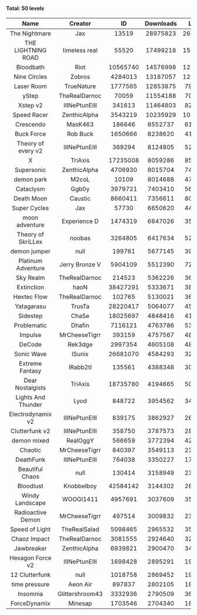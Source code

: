 #### Total: 50 levels

| Name | Creator | ID | Downloads | Likes |
|:---:|:---:|:---:|:---:|:---:|
| The Nightmare | Jax | 13519 | 28975823 | 2608856
| THE LIGHTNING ROAD | timeless real | 55520 | 17499218 | 1546345
| Bloodbath | Riot | 10565740 | 14576998 | 1276609
| Nine Circles | Zobros | 4284013 | 13187057 | 1287090
| Laser Room | TrueNature | 1777565 | 12853875 | 792040
| yStep | TheRealDarnoc | 70059 | 11554188 | 704016
| Xstep v2 | IIINePtunEIII | 341613 | 11464803 | 826492
| Speed Racer | ZenthicAlpha | 3543219 | 10235929 | 1070945
| Crescendo | MasK463 | 186646 | 8552737 | 611141
| Buck Force | Rob Buck | 1650666 | 8238620 | 413004
| Theory of every v2 | IIINePtunEIII | 369294 | 8124805 | 526648
| X | TriAxis | 17235008 | 8059286 | 858738
| Supersonic | ZenthicAlpha | 4706930 | 8015704 | 741897
| demon park | M2coL | 10109 | 8014688 | 478778
| Cataclysm | Ggb0y | 3979721 | 7403410 | 569645
| Death Moon  | Caustic | 8660411 | 7356611 | 803309
| Super Cycles | Jax | 57730 | 6650620 | 447891
| moon adventure | Experience D | 1474319 | 6647026 | 354417
| Theory of SkriLLex | noobas | 3264805 | 6417634 | 526894
| demon jumper | null | 199761 | 5677145 | 392165
| Platinum Adventure | Jerry Bronze V | 5904109 | 5512390 | 722374
| Sky Realm | TheRealDarnoc | 214523 | 5362226 | 365420
| Extinction | haoN | 38427291 | 5333671 | 385363
| Hextec Flow | TheRealDarnoc | 102765 | 5130021 | 363974
| Yatagarasu  | TrusTa | 28220417 | 5064077 | 453865
| Sidestep | ChaSe | 18025697 | 4848416 | 413647
| Problematic | Dhafin | 7116121 | 4763786 | 539968
| Impulse | MrCheeseTigrr | 393159 | 4757567 | 488191
| DeCode | Rek3dge | 2997354 | 4605108 | 485370
| Sonic Wave | lSunix | 26681070 | 4584293 | 320164
| Extreme Fantasy | IRabb2tI | 135561 | 4388348 | 302253
| Dear Nostalgists | TriAxis | 18735780 | 4194665 | 500655
| Lights And Thunder | Lyod | 848722 | 3954562 | 348707
| Electrodynamix v2 | IIINePtunEIII | 839175 | 3862927 | 261821
| Clutterfunk v2 | IIINePtunEIII | 358750 | 3787573 | 285596
| demon mixed | RealOggY | 566659 | 3772394 | 427693
| Chaotic | MrCheeseTigrr | 840397 | 3549113 | 231842
| DeathFunk | IIINePtunEIII | 764038 | 3350227 | 171389
| Beautiful Chaos | null | 130414 | 3158949 | 235588
| Bloodlust | Knobbelboy | 42584142 | 3144302 | 280821
| Windy Landscape | WOOGI1411 | 4957691 | 3037609 | 353212
| Radioactive Demon | MrCheeseTigrr | 497514 | 3009832 | 239888
| Speed of Light | TheRealSalad | 5098465 | 2965532 | 354967
| Chaoz Impact | TheRealDarnoc | 3081555 | 2924640 | 323187
| Jawbreaker | ZenthicAlpha | 6939821 | 2900470 | 341119
| Hexagon Force v2 | IIINePtunEIII | 1698428 | 2895291 | 194520
| 12 Clutterfunk | null | 1018758 | 2869452 | 194495
| time pressure | Aeon Air | 897837 | 2802105 | 188055
| Insomnia | Glittershroom43 | 3332936 | 2790509 | 362199
| ForceDynamix | Minesap | 1703546 | 2704340 | 182061
